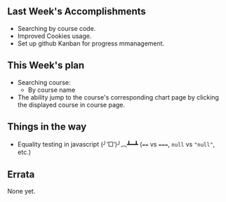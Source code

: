 ## Last Week's Accomplishments
- Searching by course code.
- Improved Cookies usage.
- Set up github Kanban for progress mmanagement.
## This Week's plan
- Searching course:
    - By course name
- The ability jump to the course's corresponding chart page by clicking the displayed course in course page.
## Things in the way
- Equality testing in javascript (╯‵□′)╯︵┻━┻ (`==` vs `===`, `null` vs `"null"`, etc.)
## Errata
None yet.

